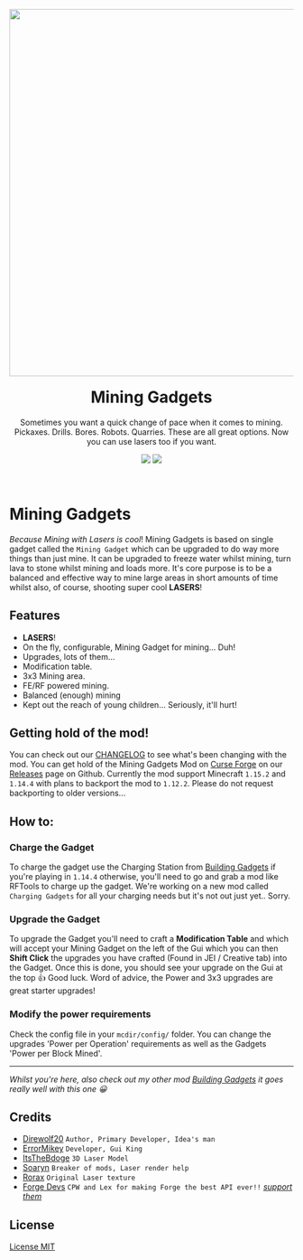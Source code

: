 <p align="center"><img width="650" src=".github/assets/mininggadgets-logo-transparent.png" /></p>
<h1 align="center" style="margin-top: 20px; border-bottom: 0;">Mining Gadgets</h1>
<p align="center">Sometimes you want a quick change of pace when it comes to mining. Pickaxes. Drills. Bores. Robots. Quarries. These are all great options. Now you can use lasers too if you want.</p>
<p align="center">
    <a href="https://www.curseforge.com/minecraft/mc-mods/mining-gadgets"><img src="http://cf.way2muchnoise.eu/full_351748_downloads.svg" /></a>
    <a href="https://www.curseforge.com/minecraft/mc-mods/mining-gadgets"><img src="http://cf.way2muchnoise.eu/versions/351748.svg" /></a>
</p>

<p data-comment="this fakes a line break">&zwnj;</p>

# Mining Gadgets
*Because Mining with Lasers is cool*! Mining Gadgets is based on single gadget called the `Mining Gadget` which can be upgraded to do way more things than just mine. It can be upgraded to freeze water whilst mining, turn lava to stone whilst mining and loads more. It's core purpose is to be a balanced and effective way to mine large areas in short amounts of time whilst also, of course, shooting super cool __LASERS__!

## Features
- __LASERS__!
- On the fly, configurable, Mining Gadget for mining... Duh!
- Upgrades, lots of them...
- Modification table.
- 3x3 Mining area.
- FE/RF powered mining.
- Balanced (enough) mining
- Kept out the reach of young children... Seriously, it'll hurt!

## Getting hold of the mod!
You can check out our [CHANGELOG](CHANGELOG.md) to see what's been changing with the mod. You can get hold of the Mining Gadgets Mod on [Curse Forge](https://www.curseforge.com/minecraft/mc-mods/mining-gadgets) on our [Releases](https://github.com/Direwolf20-MC/MiningGadgets/releases) page on Github. Currently the mod support Minecraft `1.15.2` and `1.14.4` with plans to backport the mod to `1.12.2`. Please do not request backporting to older versions...

## How to:
### Charge the Gadget
To charge the gadget use the Charging Station from [Building Gadgets](https://www.curseforge.com/minecraft/mc-mods/building-gadgets) if you're playing in `1.14.4` otherwise, you'll need to go and grab a mod like RFTools to charge up the gadget. We're working on a new mod called `Charging Gadgets` for all your charging needs but it's not out just yet.. Sorry.

### Upgrade the Gadget
To upgrade the Gadget you'll need to craft a __Modification Table__ and which will accept your Mining Gadget on the left of the Gui which you can then __Shift Click__ the upgrades you have crafted (Found in JEI / Creative tab) into the Gadget. Once this is done, you should see your upgrade on the Gui at the top 👍 Good luck. Word of advice, the Power and 3x3 upgrades are great starter upgrades!

### Modify the power requirements
Check the config file in your `mcdir/config/` folder. You can change the upgrades 'Power per Operation' requirements as well as the Gadgets 'Power per Block Mined'.

---

*Whilst you're here, also check out my other mod [Building Gadgets](https://minecraft.curseforge.com/projects/building-gadgets) it goes really well with this one 😀*

## Credits
- [Direwolf20](https://github.com/Direwolf20-MC/) `Author, Primary Developer, Idea's man`
- [ErrorMikey](https://github.com/MichaelHillcox) `Developer, Gui King`
- [ItsTheBdoge](https://github.com/ItsTheBdoge) `3D Laser Model`
- [Soaryn](https://www.twitch.tv/soaryn) `Breaker of mods, Laser render help`
- [Rorax](https://twitter.com/Rosespikes) `Original Laser texture`
- [Forge Devs](https://minecraftforge.net) `CPW and Lex for making Forge the best API ever!!` [*support them*](https://www.patreon.com/LexManos)

## License 
[License MIT](LICENSE.txt)
